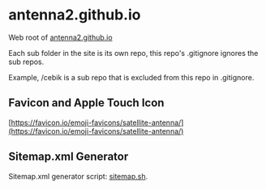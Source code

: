 # antenna2.github.io

Web root of [antenna2.github.io](https://antenna2.github.io/)

Each sub folder in the site is its own repo, this repo's .gitignore ignores the sub repos.

Example, /cebik is a sub repo that is excluded from this repo in .gitignore.

## Favicon and Apple Touch Icon

[https://favicon.io/emoji-favicons/satellite-antenna/](https://favicon.io/emoji-favicons/satellite-antenna/)

## Sitemap.xml Generator

Sitemap.xml generator script: [sitemap.sh](https://github.com/antenna2/antenna2.github.io/sitemap.sh).

